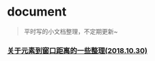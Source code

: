 # document
> 平时写的小文档整理，不定期更新~


### [关于元素到窗口距离的一些整理(2018.10.30)][1]

 
 [1]: https://github.com/includeios/document/issues/1
